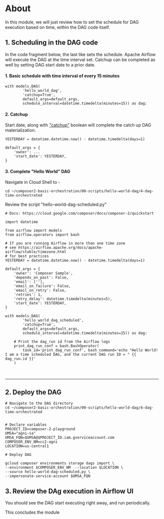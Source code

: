 # About

In this module, we will just review how to set the schedule for DAG execution based on time, within the DAG code itself.

## 1. Scheduling in the DAG code

In the code fragment below, the last like sets the schedule. Apache Airflow will execute the DAG at the time interval set. Catchup can be completed as well by setting DAG start date to a prior date.

#### 1. Basic schedule with time interval of every 15 minutes
```
with models.DAG(
        'hello_world_dag',
        'catchup=True',
        default_args=default_args,
        schedule_interval=datetime.timedelta(minutes=15)) as dag:
```

#### 2. Catchup
Start date, along with ["catchup"](https://airflow.apache.org/docs/apache-airflow/stable/dag-run.html#catchup) boolean will complete the catch up DAG materialization.

```
YESTERDAY = datetime.datetime.now() - datetime.timedelta(days=1)

default_args = {
    'owner': ...
    'start_date': YESTERDAY,
}
```

#### 3. Complete "Hello World" DAG

Navigate in Cloud Shell to -
```
cd ~/composer2-basic-orchestration/00-scripts/hello-world-dag/4-dag-time-orchestrated
```

Review the script "hello-world-dag-scheduled.py" 

```
# Docs: https://cloud.google.com/composer/docs/composer-2/quickstart

import datetime

from airflow import models
from airflow.operators import bash

# If you are running Airflow in more than one time zone
# see https://airflow.apache.org/docs/apache-airflow/stable/timezone.html
# for best practices
YESTERDAY = datetime.datetime.now() - datetime.timedelta(days=1)

default_args = {
    'owner': 'Composer Sample',
    'depends_on_past': False,
    'email': [''],
    'email_on_failure': False,
    'email_on_retry': False,
    'retries': 1,
    'retry_delay': datetime.timedelta(minutes=5),
    'start_date': YESTERDAY,
}

with models.DAG(
        'hello_world_dag_scheduled',
        'catchup=True',
        default_args=default_args,
        schedule_interval=datetime.timedelta(minutes=15)) as dag:

    # Print the dag_run id from the Airflow logs
    print_dag_run_conf = bash.BashOperator(
        task_id='print_dag_run_conf', bash_command='echo "Hello World! I am a time scheduled DAG, and the current DAG run ID = " {{ dag_run.id }}'
    )
```
<br>
<hr>

## 2. Deploy the DAG

```
# Navigate to the DAG directory
cd ~/composer2-basic-orchestration/00-scripts/hello-world-dag/4-dag-time-orchestrated


# Declare variables
PROJECT_ID=composer-2-playground
UMSA="agni-sa"
UMSA_FQN=$UMSA@$PROJECT_ID.iam.gserviceaccount.com
COMPOSER_ENV_NM=cc2-agni
LOCATION=us-central1

# Deploy DAG

gcloud composer environments storage dags import \
--environment $COMPOSER_ENV_NM  --location $LOCATION \
--source hello-world-dag-scheduled.py \
--impersonate-service-account $UMSA_FQN

```

## 3. Review the DAg execution in Airflow UI

You should see the DAG start executing right away, and run periodically.

This concludes the module
